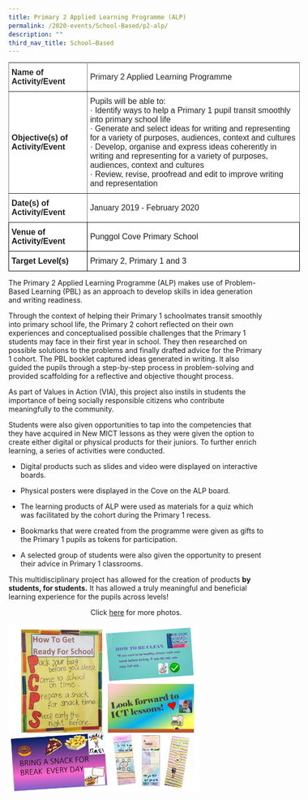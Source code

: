 ```yaml
---
title: Primary 2 Applied Learning Programme (ALP)
permalink: /2020-events/School-Based/p2-alp/
description: ""
third_nav_title: School–Based
---
```

<style type="text/css">
.tg  {border-collapse:collapse;border-spacing:0;margin:0px auto;}
.tg td{border-color:black;border-style:solid;border-width:1px;font-family:Arial, sans-serif;font-size:14px;
  overflow:hidden;padding:10px 5px;word-break:normal;}
.tg th{border-color:black;border-style:solid;border-width:1px;font-family:Arial, sans-serif;font-size:14px;
  font-weight:normal;overflow:hidden;padding:10px 5px;word-break:normal;}
.tg .tg-kdpx{background-color:#FFF;border-color:inherit;color:#222;font-size:16px;text-align:left;vertical-align:middle}
.tg .tg-x4x2{background-color:#FFF;border-color:inherit;color:#222;font-size:16px;font-weight:bold;text-align:left;
  vertical-align:middle}
.tg .tg-hsqg{background-color:#FFF;font-size:16px;text-align:left;vertical-align:middle}
.tg .tg-tzfb{background-color:#FFF;font-size:16px;font-weight:bold;text-align:left;vertical-align:middle}
</style>
<table class="tg" style="undefined;table-layout: fixed; width: 575px">
<colgroup>
<col style="width: 155px">
<col style="width: 420px">
</colgroup>
<tbody>
  <tr>
    <td class="tg-x4x2">Name of Activity/Event</td>
    <td class="tg-kdpx">Primary 2 Applied Learning Programme</td>
  </tr>
  <tr>
    <td class="tg-x4x2">Objective(s) of Activity/Event</td>
    <td class="tg-kdpx">Pupils will be able to:<br>·       Identify ways to help a Primary 1 pupil transit smoothly into primary school life<br>·       Generate and select ideas for writing and representing for a variety of purposes, audiences, context and cultures<br>·       Develop, organise and express ideas coherently in writing and representing for a variety of purposes, audiences, context and cultures<br>·       Review, revise, proofread and edit to improve writing and representation</td>
  </tr>
  <tr>
    <td class="tg-x4x2">Date(s) of Activity/Event</td>
    <td class="tg-kdpx">January 2019 - February 2020</td>
  </tr>
  <tr>
    <td class="tg-tzfb">Venue of Activity/Event</td>
    <td class="tg-hsqg">Punggol Cove Primary School</td>
  </tr>
  <tr>
    <td class="tg-tzfb">Target Level(s)</td>
    <td class="tg-hsqg">Primary 2, Primary 1 and 3</td>
  </tr>
</tbody>
</table>

The Primary 2 Applied Learning Programme (ALP) makes use of Problem-Based Learning (PBL) as an approach to develop skills in idea generation and writing readiness.

Through the context of helping their Primary 1 schoolmates transit smoothly into primary school life, the Primary 2 cohort reflected on their own experiences and conceptualised possible challenges that the Primary 1 students may face in their first year in school. They then researched on possible solutions to the problems and finally drafted advice for the Primary 1 cohort. The PBL booklet captured ideas generated in writing. It also guided the pupils through a step-by-step process in problem-solving and provided scaffolding for a reflective and objective thought process.

As part of Values in Action (VIA), this project also instils in students the importance of being socially responsible citizens who contribute meaningfully to the community.

Students were also given opportunities to tap into the competencies that they have acquired in New MICT lessons as they were given the option to create either digital or physical products for their juniors. To further enrich learning, a series of activities were conducted.

* Digital products such as slides and video were displayed on interactive boards.

* Physical posters were displayed in the Cove on the ALP board.

* The learning products of ALP were used as materials for a quiz which was facilitated by the cohort during the Primary 1 recess.

* Bookmarks that were created from the programme were given as gifts to the Primary 1 pupils as tokens for participation.

* A selected group of students were also given the opportunity to present their advice in Primary 1 classrooms.

This multidisciplinary project has allowed for the creation of products **by students, for students.** It has allowed a truly meaningful and beneficial learning experience for the pupils across levels!

<center>Click <a href="https://www.flickr.com/photos/142848383@N02/albums/72157715536278457">here</a> for more photos.</center>


<img src="/images/P2ALP04.jpeg" 
     style="width:75%">